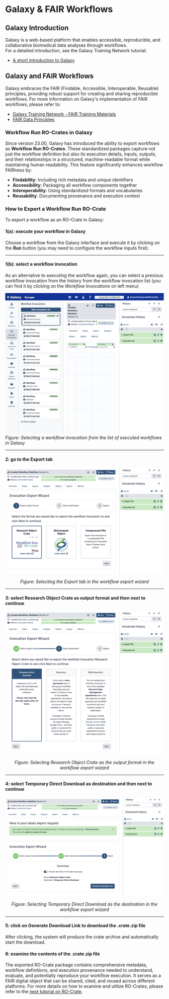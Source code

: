 # Galaxy & FAIR Workflows

## Galaxy Introduction

Galaxy is a web-based platform that enables accessible, reproducible, and collaborative biomedical data analyses through workflows.  
For a detailed introduction, see the Galaxy Training Network tutorial:  

- [A short introduction to Galaxy](https://training.galaxyproject.org/training-material/topics/introduction/tutorials/galaxy-intro-short/tutorial.html)

## Galaxy and FAIR Workflows

Galaxy embraces the FAIR (Findable, Accessible, Interoperable, Reusable) principles, providing robust support for creating and sharing reproducible workflows. For more information on Galaxy's implementation of FAIR workflows, please refer to:

- [Galaxy Training Network - FAIR Training Materials](https://training.galaxyproject.org/training-material/topics/fair/)
- [FAIR Data Principles](https://www.go-fair.org/fair-principles/)

### Workflow Run RO-Crates in Galaxy

Since version 23.00, Galaxy has introduced the ability to export workflows as **Workflow Run RO-Crates**. These standardized packages capture not just the workflow definition but also its execution details, inputs, outputs, and their relationships in a structured, machine-readable format while maintaining human readability. This feature significantly enhances workflow FAIRness by:

- **Findability**: Including rich metadata and unique identifiers
- **Accessibility**: Packaging all workflow components together
- **Interoperability**: Using standardized formats and vocabularies
- **Reusability**: Documenting provenance and execution context

### How to Export a Workflow Run RO-Crate

To export a workflow as an RO-Crate in Galaxy:

#### 1(a): execute your workflow in Galaxy

Choose a workflow from the Galaxy interface and execute it by clicking on the **Run** button (you may need to configure the workflow inputs first).

---

#### 1(b): select a workflow invocation

As an alternative to executing the workflow again, you can select a previous workflow invocation from the history from the workflow invocation list (you can find it by clicking on the *Workflow Invocations* on left menu)

![Selecting a workflow invocation from the Galaxy interface](images/screenshot_select-workflow-invocation.png)
*Figure: Selecting a workflow invocation from the list of executed workflows in Galaxy*

---

#### 2: go to the **Export** tab

<p align="center">
    <img src="images/screenshot_export-wizard-1.png" alt="the Export tab selection" />
</p>
<p align="center"><em>Figure: Selecting the Export tab in the workflow export wizard</em></p>

---

#### 3: select **Research Object Crate** as output format and then **next** to continue

<p align="center">
    <img src="images/screenshot_export-wizard-2.png" alt="Selecting Research Object Crate as output format" />
</p>
<p align="center"><em>Figure: Selecting Research Object Crate as the output format in the workflow export wizard</em></p>

---

#### 4: select **Temporary Direct Download** as destination and then **next** to continue

<p align="center">
    <img src="images/screenshot_export-wizard-3.png" alt="Selecting Temporary Direct Download as destination" />
</p>
<p align="center"><em>Figure: Selecting Temporary Direct Download as the destination in the workflow export wizard</em></p>

---

#### 5: click on **Generate Download Link** to download the .crate.zip file

After clicking, the system will produce the crate archive and automatically start the download.

#### 6: examine the contents of the .crate.zip file

The exported RO-Crate package contains comprehensive metadata, workflow definitions, and execution provenance needed to understand, evaluate, and potentially reproduce your workflow execution. It serves as a FAIR digital object that can be shared, cited, and reused across different platforms. For more details on how to examine and utilize RO-Crates, please refer to the [next tutorial on RO-Crate](RO_crate.md).
